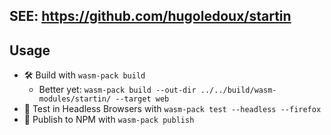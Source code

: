 ## SEE: https://github.com/hugoledoux/startin


## Usage
- 🛠️ Build with `wasm-pack build`
   - Better yet: `wasm-pack build --out-dir ../../build/wasm-modules/startin/ --target web` 
- 🔬 Test in Headless Browsers with `wasm-pack test --headless --firefox`
- 🎁 Publish to NPM with `wasm-pack publish`
